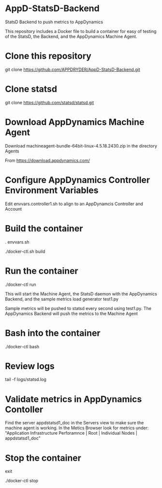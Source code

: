 # AppD-StatsD-Backend
StatsD Backend to push metrics to AppDynamics

This repository includes a Docker file to build a container for easy of testing of the StatsD, the Backend, and the AppDynamics Machine Agent.

# Clone this repository
git clone https://github.com/APPDRYDER/AppD-StatsD-Backend.git

# Clone statsd
git clone https://github.com/statsd/statsd.git

# Download AppDynamics Machine Agent

Download machineagent-bundle-64bit-linux-4.5.18.2430.zip in the directory Agents

From https://download.appdynamics.com/

# Configure AppDynamics Controller Environment Variables
Edit envvars.controller1.sh to align to an AppDynamcis Controller and Account

# Build the container
. envvars.sh

./docker-ctl.sh build

# Run the container
./docker-ctl run

This will start the Machine Agent, the StatsD daemon with the AppDynamics Backend, and the sample metrics load generator test1.py

Sample metrics will be pushed to statsd every second using test1.py. The AppDynamics Backend will push the metrics to the Machine Agent

# Bash into the container
./docker-ctl bash

# Review logs
tail -f logs/statsd.log

# Validate metrics in AppDynamics Contoller
Find the server appdstatsd1_doc in the Servers view to make sure the machine agent is working. In the Metics Browser look for metrics under: "Application Infrastructure Perforamnce | Root | Individual Nodes | appdstatsd1_doc"

# Stop the container
exit

./docker-ctl stop


